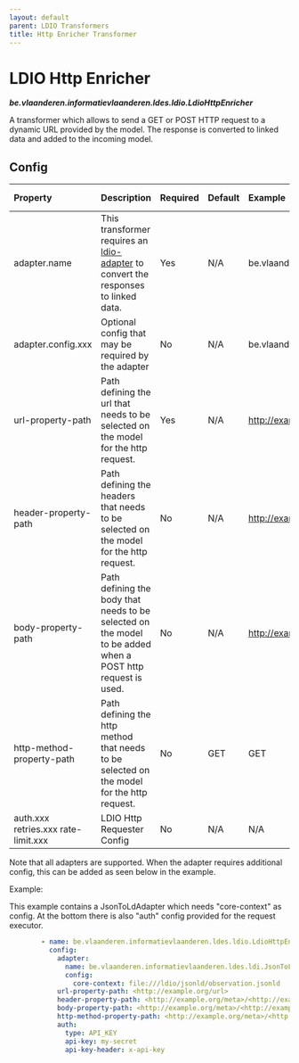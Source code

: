 ```yaml
---
layout: default
parent: LDIO Transformers
title: Http Enricher Transformer
---
```


# LDIO Http Enricher
***be.vlaanderen.informatievlaanderen.ldes.ldio.LdioHttpEnricher***

A transformer which allows to send a GET or POST HTTP request to a dynamic URL provided by the model. 
The response is converted to linked data and added to the incoming model.

## Config


| Property                            | Description                                                                                                 | Required | Default | Example                                                | Supported values                                               |
|:------------------------------------|:------------------------------------------------------------------------------------------------------------|:---------|:--------|:-------------------------------------------------------|:---------------------------------------------------------------|
| adapter.name                        | This transformer requires an [ldio-adapter](../ldio-adapters) to convert the responses to linked data.      | Yes      | N/A     | be.vlaanderen.informatievlaanderen.ldes.ldi.RdfAdapter | Paths of supported LDIO Adapters                               |
| adapter.config.xxx                  | Optional config that may be required by the adapter                                                         | No       | N/A     | be.vlaanderen.informatievlaanderen.ldes.ldi.RdfAdapter | Paths of supported LDIO Adapters                               |
| url-property-path                   | Path defining the url that needs to be selected on the model for the http request.                          | Yes      | N/A     | <http://example.org/url>                               | Valid property paths                                           |
| header-property-path                | Path defining the headers that needs to be selected on the model for the http request.                      | No       | N/A     | <http://example.org/header>                            | Valid property paths                                           |
| body-property-path                  | Path defining the body that needs to be selected on the model to be added when a POST http request is used. | No       | N/A     | <http://example.org/meta>/<http://example.org/body>    | Valid property paths                                           |
| http-method-property-path           | Path defining the http method that needs to be selected on the model for the http request.                  | No       | GET     | GET                                                    | GET or POST                                                    |
| auth.xxx retries.xxx rate-limit.xxx | LDIO Http Requester Config                                                                                  | No       | N/A     | N/A                                                    | [LDIO Http Requester Config](../ldio-core/ldio-http-requester) |

Note that all adapters are supported. When the adapter requires additional config, this can be added as seen below in the example.

Example:

This example contains a JsonToLdAdapter which needs "core-context" as config.
At the bottom there is also "auth" config provided for the request executor.

```yaml
        - name: be.vlaanderen.informatievlaanderen.ldes.ldio.LdioHttpEnricher
          config:
            adapter:
              name: be.vlaanderen.informatievlaanderen.ldes.ldi.JsonToLdAdapter
              config:
                core-context: file:///ldio/jsonld/observation.jsonld
            url-property-path: <http://example.org/url>
            header-property-path: <http://example.org/meta>/<http://example.org/headers>
            body-property-path: <http://example.org/meta>/<http://example.org/body>
            http-method-property-path: <http://example.org/meta>/<http://example.org/method>
            auth:
              type: API_KEY
              api-key: my-secret
              api-key-header: x-api-key
```